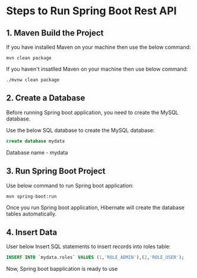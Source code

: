 # Steps to Run Spring Boot Rest API
## 1. Maven Build the Project
If you have installed Maven on your machine then use the below command:
```
mvn clean package
```
If you haven't insatlled Maven on your machine then use below command:
```
./mvnw clean package
 ```
 
 ## 2. Create a Database
 Before running Spring boot application, you need to create the MySQL database.
 
 Use the below SQL database to create the MySQL database:
 ```sql
 create database mydata
 ```
 Database name - mydata
 ## 3. Run Spring Boot Project
 Use below command to run Spring boot application:
 ```
 mvn spring-boot:run
 ```
 Once you run Spring boot application, Hibernate will create the database tables automatically.

 ## 4. Insert Data
User below Insert SQL statements to insert records into roles table:
```sql
INSERT INTO `mydata.roles` VALUES (1,'ROLE_ADMIN'),(2,'ROLE_USER');
```
Now, Spring boot bapplication is ready to use
